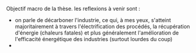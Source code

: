 Objectif macro de la thèse.
les reflexions à venir sont :
- on parle de décarboner l'industrie, ce qui, à mes yeux, s'atteint majoritairement à travers l'électrification des procédés, la récupération d'énergie (chaleurs fatales) et plus généralement l'amélioration de l'efficacité énergétique des industries (surtout lourdes du coup)
- 